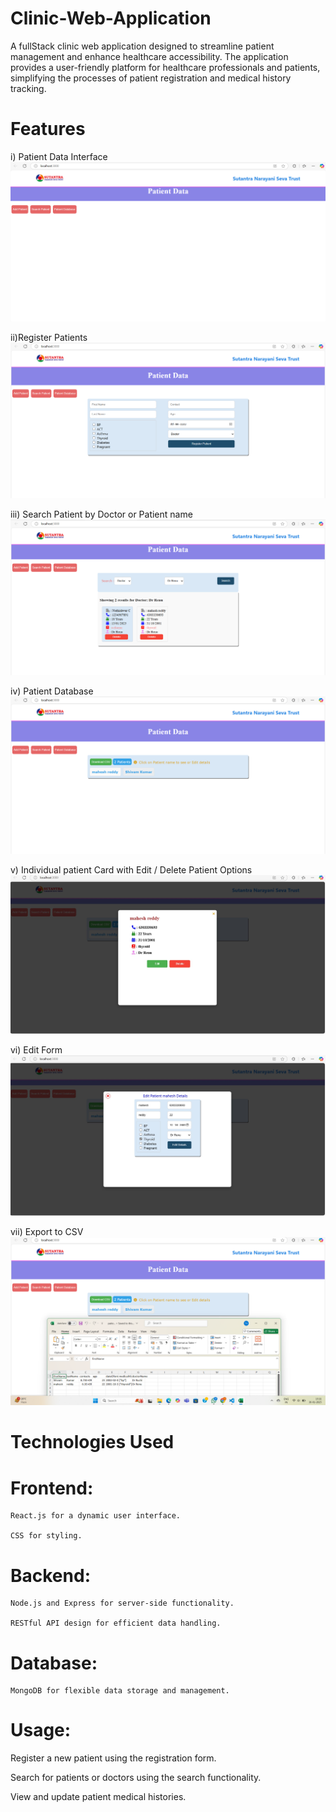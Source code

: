 # Clinic-Web-Application
A fullStack clinic web application designed to streamline patient management and enhance healthcare accessibility. The application provides a user-friendly platform for healthcare professionals and patients, simplifying the processes of patient registration and medical history tracking.

# Features 
i) Patient Data Interface
![Image Alt](https://github.com/Maheshreddy31/Clinic-Web-Application/blob/bd44b47c0a9a2242a4bc72d541438a5f2b47804d/Clinic%20images/Patient%20Data.png)

ii)Register Patients
![Image Alt](https://github.com/Maheshreddy31/Clinic-Web-Application/blob/c4d5ca19d977f3415b9ce8e3c83bdb723d7d486b/Clinic%20images/Register.png)

iii) Search Patient by Doctor or Patient name
![Image Alt](https://github.com/Maheshreddy31/Clinic-Web-Application/blob/c4d5ca19d977f3415b9ce8e3c83bdb723d7d486b/Clinic%20images/Search%20Doctor.png)

iv) Patient Database
![Image Alt](https://github.com/Maheshreddy31/Clinic-Web-Application/blob/c4d5ca19d977f3415b9ce8e3c83bdb723d7d486b/Clinic%20images/Patient%20database.png)

v) Individual patient Card with Edit / Delete Patient Options
![Image Alt](https://github.com/Maheshreddy31/Clinic-Web-Application/blob/c4d5ca19d977f3415b9ce8e3c83bdb723d7d486b/Clinic%20images/Edit%20details.jpg)

vi) Edit Form
![Image Alt](https://github.com/Maheshreddy31/Clinic-Web-Application/blob/c4d5ca19d977f3415b9ce8e3c83bdb723d7d486b/Clinic%20images/Edit%20patient%20details.jpg)

vii) Export to CSV
![Image Alt](https://github.com/Maheshreddy31/Clinic-Web-Application/blob/c4d5ca19d977f3415b9ce8e3c83bdb723d7d486b/Clinic%20images/Export%20to%20CSV.png)

# Technologies Used
  # Frontend:
    React.js for a dynamic user interface.

    CSS for styling.

  # Backend:
    Node.js and Express for server-side functionality.
    
    RESTful API design for efficient data handling.
    
  # Database:
    MongoDB for flexible data storage and management.

# Usage:
  Register a new patient using the registration form.
  
  Search for patients or doctors using the search functionality.
  
  View and update patient medical histories.

